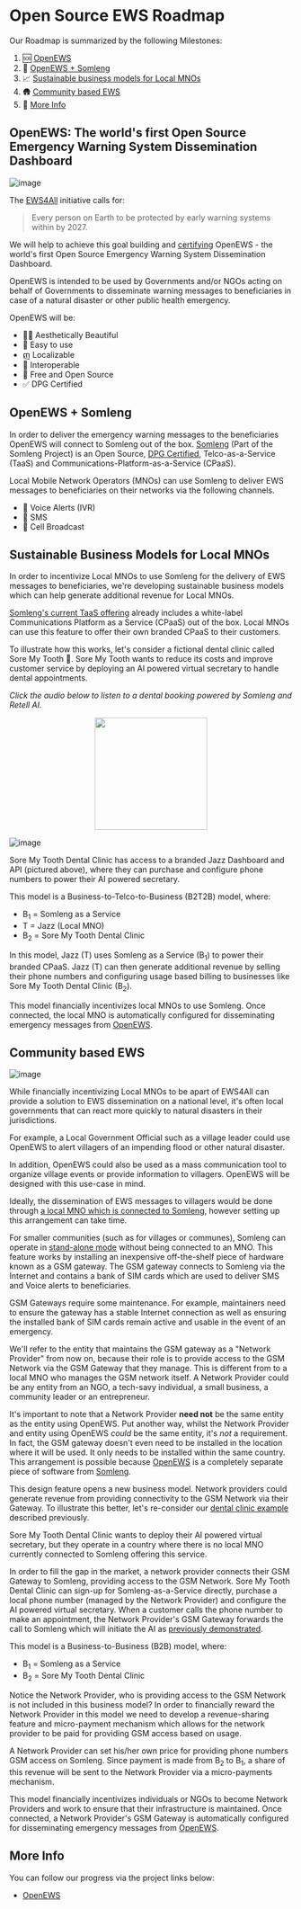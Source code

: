 # Open Source EWS Roadmap

Our Roadmap is summarized by the following Milestones:

1. 🆘 [OpenEWS](#openews-the-worlds-first-open-source-emergency-warning-system-dissemination-dashboard)
2. 💖 [OpenEWS + Somleng](#openews--somleng)
3. 📈 [Sustainable business models for Local MNOs](#sustainable-business-models-for-local-mnos)
4. 🛖 [Community based EWS](#community-based-ews)
5. 📖 [More Info](#more-info)

## OpenEWS: The world's first Open Source Emergency Warning System Dissemination Dashboard

![image](public/assets/images/somleng-ews-dissemination-dashboard-drawing.png)

The [EWS4All](https://www.un.org/en/climatechange/early-warnings-for-all) initiative calls for:

> Every person on Earth to be protected by early warning systems within by 2027.

We will help to achieve this goal building and [certifying](https://www.digitalpublicgoods.net/submission-guide) OpenEWS - the world's first Open Source Emergency Warning System Dissemination Dashboard.

OpenEWS is intended to be used by Governments and/or NGOs acting on behalf of Governments to disseminate warning messages to beneficiaries in case of a natural disaster or other public health emergency.

OpenEWS will be:

* 👯‍♀️ Aesthetically Beautiful
* 🧘 Easy to use
* ញ Localizable
* 🛜 Interoperable
* 💖 Free and Open Source
* ✅ DPG Certified

## OpenEWS + Somleng

In order to deliver the emergency warning messages to the beneficiaries OpenEWS will connect to Somleng out of the box. [Somleng](https://github.com/somleng/somleng) (Part of the Somleng Project) is an Open Source, [DPG Certified](https://www.digitalpublicgoods.net/registry#:~:text=Somleng), Telco-as-a-Service (TaaS) and Communications-Platform-as-a-Service (CPaaS).

Local Mobile Network Operators (MNOs) can use Somleng to  deliver EWS messages to beneficiaries on their networks via the following channels.

* 📲 Voice Alerts (IVR)
* 💬 SMS
* 🗼 Cell Broadcast

## Sustainable Business Models for Local MNOs

In order to incentivize Local MNOs to use Somleng for the delivery of EWS messages to beneficiaries, we're developing sustainable business models which can help generate additional revenue for Local MNOs.

[Somleng's current TaaS offering](#openews--somleng) already includes a white-label Communications Platform as a Service (CPaaS) out of the box. Local MNOs can use this feature to offer their own branded CPaaS to their customers.

To illustrate how this works, let's consider a fictional dental clinic called Sore My Tooth 🦷. Sore My Tooth wants to reduce its costs and improve customer service by deploying an AI powered virtual secretary to handle dental appointments.

*Click the audio below to listen to a dental booking powered by Somleng and Retell AI.*

<div align="center">
  <a href="https://github.com/user-attachments/assets/d0b4cf89-02ab-4293-ad88-558799e7879f" target="_blank">
    <img src="public/assets/images/somleng-retell-ai-demo.png" width="200">
  </a>
</div>

![image](public/assets/images/jazz-available-numbers-dashboard.png)

Sore My Tooth Dental Clinic has access to a branded Jazz Dashboard and API (pictured above), where they can purchase and configure phone numbers to power their AI powered secretary.

This model is a Business-to-Telco-to-Business (B2T2B) model, where:

* B<sub>1</sub> = Somleng as a Service
* T = Jazz (Local MNO)
* B<sub>2</sub> = Sore My Tooth Dental Clinic

In this model, Jazz (T) uses Somleng as a Service (B<sub>1</sub>) to power their branded CPaaS. Jazz (T) can then generate additional revenue by selling their phone numbers and configuring usage based billing to businesses like Sore My Tooth Dental Clinic (B<sub>2</sub>).

This model financially incentivizes local MNOs to use Somleng. Once connected, the local MNO is automatically configured for disseminating emergency messages from [OpenEWS](#openews--somleng).

## Community based EWS

![image](public/assets/images/somleng-roadmap-gsm-gateway.png)

While financially incentivizing Local MNOs to be apart of EWS4All can provide a solution to EWS dissemination on a national level, it's often local governments that can react more quickly to natural disasters in their jurisdictions.

For example, a Local Government Official such as a village leader could use OpenEWS to alert villagers of an impending flood or other natural disaster.

In addition, OpenEWS could also be used as a mass communication tool to organize village events or provide information to villagers. OpenEWS will be designed with this use-case in mind.

Ideally, the dissemination of EWS messages to villagers would be done through [a local MNO which is connected to Somleng](#sustainable-business-models-for-local-mnos), however setting up this arrangement can take time.

For smaller communities (such as for villages or communes), Somleng can operate in [stand-alone mode](https://www.somleng.org/docs.html#client_gateway_configuration_guide) without being connected to an MNO. This feature works by installing an inexpensive off-the-shelf piece of hardware known as a GSM gateway. The GSM gateway connects to Somleng via the Internet and contains a bank of SIM cards which are used to deliver SMS and Voice alerts to beneficiaries.

GSM Gateways require some maintenance. For example, maintainers need to ensure the gateway has a stable Internet connection as well as ensuring the installed bank of SIM cards remain active and usable in the event of an emergency.

We'll refer to the entity that maintains the GSM gateway as a "Network Provider" from now on, because their role is to provide access to the GSM Network via the GSM Gateway that they manage. This is different from to a local MNO who manages the GSM network itself. A Network Provider could be any entity from an NGO, a tech-savy individual, a small business, a community leader or an entrepreneur.

It's important to note that a Network Provider **need not** be the same entity as the entity using OpenEWS. Put another way, whilst the Network Provider and entity using OpenEWS *could* be the same entity, it's *not* a requirement. In fact, the GSM gateway doesn't even need to be installed in the location where it will be used. It only needs to be installed within the same country. This arrangement is possible because [OpenEWS](#openews-the-worlds-first-open-source-emergency-warning-system-dissemination-dashboard) is a completely separate piece of software from [Somleng](#openews--somleng).

This design feature opens a new business model. Network providers could generate revenue from providing connectivity to the GSM Network via their Gateway. To illustrate this better, let's re-consider our [dental clinic example](#sustainable-business-models-for-local-mnos) described previously.

Sore My Tooth Dental Clinic wants to deploy their AI powered virtual secretary, but they operate in a country where there is no local MNO currently connected to Somleng offering this service.

In order to fill the gap in the market, a network provider connects their GSM Gateway to Somleng, providing access to the GSM Network. Sore My Tooth Dental Clinic can sign-up for Somleng-as-a-Service directly, purchase a local phone number (managed by the Network Provider) and configure the AI powered virtual secretary. When a customer calls the phone number to make an appointment, the Network Provider's GSM Gateway forwards the call to Somleng which will initiate the AI as [previously demonstrated](#sustainable-business-models-for-local-mnos).

This model is a Business-to-Business (B2B) model, where:

* B<sub>1</sub> = Somleng as a Service
* B<sub>2</sub> = Sore My Tooth Dental Clinic

Notice the Network Provider, who is providing access to the GSM Network is not included in this business model? In order to financially reward the Network Provider in this model we need to develop a revenue-sharing feature and micro-payment mechanism which allows for the network provider to be paid for providing GSM access based on usage.

A Network Provider can set his/her own price for providing phone numbers GSM access on Somleng. Since payment is made from B<sub>2</sub> to B<sub>1</sub>, a share of this revenue will be sent to the Network Provider via a micro-payments mechanism.

This model financially incentivizes individuals or NGOs to become Network Providers and work to ensure that their infrastructure is maintained. Once connected, a Network Provider's GSM Gateway is automatically configured for disseminating emergency messages from [OpenEWS](#openews--somleng).

## More Info

You can follow our progress via the project links below:

* [OpenEWS](https://github.com/orgs/somleng/projects/1)

